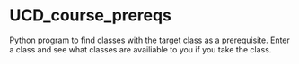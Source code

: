 # UCD_course_prereqs
Python program to find classes with the target class as a prerequisite.
Enter a class and see what classes are availiable to you if you take the class. 

